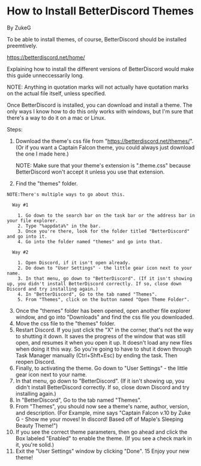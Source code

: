 # How to Install BetterDiscord Themes

By ZukeG

To be able to install themes, of course, BetterDiscord should be installed preemtively.

  https://betterdiscord.net/home/
  
Explaining how to install the different versions of BetterDiscord would make this guide unneccessarily long.

NOTE: Anything in quotation marks will not actually have quotation marks on the actual file itself, unless specified.

Once BetterDiscord is installed, you can download and install a theme. The only ways I know how to do this only works with windows, but I'm sure that there's a way to do it on a mac or Linux.

Steps:

  1. Download the theme's css file from "https://betterdiscord.net/themes/". (Or if you want a Captain Falcon theme, you could always just download the one I made here.)

      NOTE: Make sure that your theme's extension is ".theme.css" because BetterDiscord won't accept it unless you use that extension.
  2. Find the "themes" folder.

    NOTE:There's multiple ways to go about this.

      Way #1
      
        1. Go down to the search bar on the task bar or the address bar in your file explorer.
        2. Type "%appdata%" in the bar.
        3. Once you're there, look for the folder titled "BetterDiscord" and go into it.
        4. Go into the folder named "themes" and go into that.

      Way #2
      
        1. Open Discord, if it isn't open already.
        2. Do down to "User Settings" - the little gear icon next to your name.
        3. In that menu, go down to "BetterDiscord". (If it isn't showing up, you didn't install BetterDiscord correctly. If so, close down Discord and try installing again.)
        4. In "BetterDiscord", Go to the tab named "Themes".
        5. From "Themes", click on the button named "Open Theme Folder".
  3. Once the "themes" folder has been opened, open another file explorer window, and go into "Downloads" and find the css file you downloaded.
  7. Move the css file to the "themes" folder.
  8. Restart Discord. If you just click the "X" in the corner, that's not the way to shutting it down. It saves the progress of the window that was still open, and resumes it when you open it up. It doesn't load any new files when doing it this way. So you're going to have to shut it down through Task Manager manually (Ctrl+Shft+Esc) by ending the task. Then reopen Discord.
  9. Finally, to activating the theme. Go down to "User Settings" - the little gear icon next to your name.
  10. In that menu, go down to "BetterDiscord". (If it isn't showing up, you didn't install BetterDiscord correctly. If so, close down Discord and try installing again.)
  11. In "BetterDiscord", Go to the tab named "Themes".
  12. From "Themes", you should now see a theme's name, author, version, and description. (For Example, mine says "Captain Falcon v.10 by Zuke G - Show me your moves! In discord! Based off of Maple's Sleeping Beauty Theme!")
  13. If you see the correct theme parameters, then go ahead and click the Box labeled "Enabled" to enable the theme. (If you see a check mark in it, you're solid.)
  14. Exit the "User Settings" window by clicking "Done".
  15 Enjoy your new theme!
